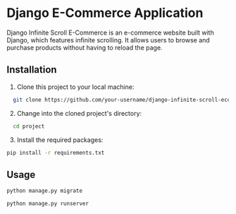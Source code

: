
# Django E-Commerce Application

Django Infinite Scroll E-Commerce is an e-commerce website built with Django, which features infinite scrolling. It allows users to browse and purchase products without having to reload the page.


## Installation

1. Clone this project to your local machine:
```bash
  git clone https://github.com/your-username/django-infinite-scroll-ecommerce.git

```

2. Change into the cloned project's directory:
```bash
  cd project
```

3. Install the required packages:
```bash
pip install -r requirements.txt
```


## Usage
```bash
python manage.py migrate
```
```bash
python manage.py runserver
```



